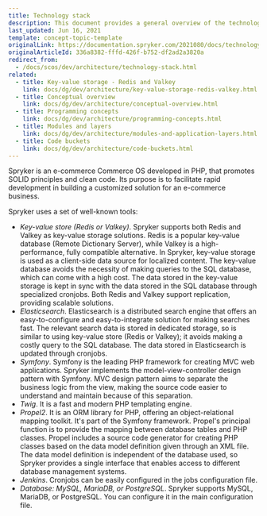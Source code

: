 ```yaml
---
title: Technology stack
description: This document provides a general overview of the technologies used while developing Spryker Commerce OS.
last_updated: Jun 16, 2021
template: concept-topic-template
originalLink: https://documentation.spryker.com/2021080/docs/technology-stack
originalArticleId: 336a8382-fffd-426f-b752-df2ad2a3820a
redirect_from:
  - /docs/scos/dev/architecture/technology-stack.html
related:
  - title: Key-value storage - Redis and Valkey
    link: docs/dg/dev/architecture/key-value-storage-redis-valkey.html
  - title: Conceptual overview
    link: docs/dg/dev/architecture/conceptual-overview.html
  - title: Programming concepts
    link: docs/dg/dev/architecture/programming-concepts.html
  - title: Modules and layers
    link: docs/dg/dev/architecture/modules-and-application-layers.html
  - title: Code buckets
    link: docs/dg/dev/architecture/code-buckets.html
---
```


Spryker is an e-commerce Commerce OS developed in PHP, that promotes SOLID principles and clean code. Its purpose is to facilitate rapid development in building a customized solution for an e-commerce business.

Spryker uses a set of well-known tools:

- *Key-value store (Redis or Valkey)*. Spryker supports both Redis and Valkey as key-value storage solutions. Redis is a popular key-value database (Remote Dictionary Server), while Valkey is a high-performance, fully compatible alternative. In Spryker, key-value storage is used as a client-side data source for localized content. The key-value database avoids the necessity of making queries to the SQL database, which can come with a high cost. The data stored in the key-value storage is kept in sync with the data stored in the SQL database through specialized cronjobs. Both Redis and Valkey support replication, providing scalable solutions.
- *Elasticsearch*. Elasticsearch is a distributed search engine that offers an easy-to-configure and easy-to-integrate solution for making searches fast. The relevant search data is stored in dedicated storage, so is similar to using key-value store (Redis or Valkey); it avoids making a costly query to the SQL database. The data stored in Elasticsearch is updated through cronjobs.
- *Symfony*. Symfony is the leading PHP framework for creating MVC web applications. Spryker implements the model-view-controller design pattern with Symfony. MVC design pattern aims to separate the business logic from the view, making the source code easier to understand and maintain because of this separation.
- *Twig*. It is a fast and modern PHP templating engine.
- *Propel2*. It is an ORM library for PHP, offering an object-relational mapping toolkit. It's part of the Symfony framework. Propel's principal function is to provide the mapping between database tables and PHP classes. Propel includes a source code generator for creating PHP classes based on the data model definition given through an XML file. The data model definition is independent of the database used, so Spryker provides a single interface that enables access to different database management systems.
- *Jenkins*. Cronjobs can be easily configured in the jobs configuration file.
- *Database: MySQL, MariaDB, or PostgreSQL*. Spryker supports MySQL, MariaDB, or PostgreSQL. You can configure it in the main configuration file.
